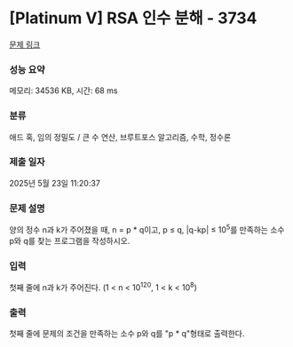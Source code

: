 # [Platinum V] RSA 인수 분해 - 3734 

[문제 링크](https://www.acmicpc.net/problem/3734) 

### 성능 요약

메모리: 34536 KB, 시간: 68 ms

### 분류

애드 혹, 임의 정밀도 / 큰 수 연산, 브루트포스 알고리즘, 수학, 정수론

### 제출 일자

2025년 5월 23일 11:20:37

### 문제 설명

<p>
	양의 정수 n과 k가 주어졌을 때, n = p * q이고, p ≤ q, |q-kp| ≤ 10<sup>5</sup>를 만족하는 소수 p와 q를 찾는 프로그램을 작성하시오.</p>

### 입력 

 <p>
	첫째 줄에 n과 k가 주어진다. (1 < n < 10<sup>120</sup>, 1 < k < 10<sup>8</sup>)</p>

### 출력 

 <p>
	첫째 줄에 문제의 조건을 만족하는 소수 p와 q를 "p * q"형태로 출력한다.</p>


